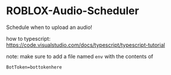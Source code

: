 # ROBLOX-Audio-Scheduler
Schedule when to upload an audio!

how to typescript: https://code.visualstudio.com/docs/typescript/typescript-tutorial

note: make sure to add a file named `env` with the contents of
```
BotToken=bottokenhere
```
